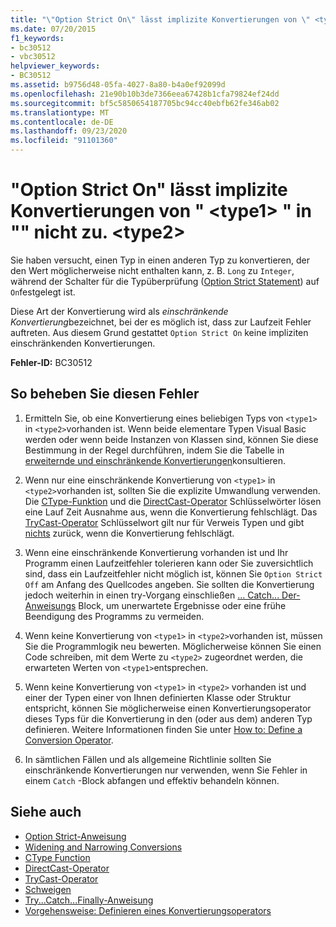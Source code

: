 ```yaml
---
title: "\"Option Strict On\" lässt implizite Konvertierungen von \" <type1> \" in \"\" nicht zu. <type2>"
ms.date: 07/20/2015
f1_keywords:
- bc30512
- vbc30512
helpviewer_keywords:
- BC30512
ms.assetid: b9756d48-05fa-4027-8a80-b4a0ef92099d
ms.openlocfilehash: 21e90b10b3de7366eea67428b1cfa79824ef24dd
ms.sourcegitcommit: bf5c5850654187705bc94cc40ebfb62fe346ab02
ms.translationtype: MT
ms.contentlocale: de-DE
ms.lasthandoff: 09/23/2020
ms.locfileid: "91101360"
---
```

# <a name="option-strict-on-disallows-implicit-conversions-from-type1-to-type2"></a>"Option Strict On" lässt implizite Konvertierungen von " \<type1> " in "" nicht zu. \<type2>

Sie haben versucht, einen Typ in einen anderen Typ zu konvertieren, der den Wert möglicherweise nicht enthalten kann, z. B. `Long` zu `Integer`, während der Schalter für die Typüberprüfung ([Option Strict Statement](../language-reference/statements/option-strict-statement.md)) auf `On`festgelegt ist.  
  
 Diese Art der Konvertierung wird als *einschränkende Konvertierung*bezeichnet, bei der es möglich ist, dass zur Laufzeit Fehler auftreten. Aus diesem Grund gestattet `Option Strict On` keine impliziten einschränkenden Konvertierungen.  
  
 **Fehler-ID:** BC30512  
  
## <a name="to-correct-this-error"></a>So beheben Sie diesen Fehler  
  
1. Ermitteln Sie, ob eine Konvertierung eines beliebigen Typs von `<type1>` in `<type2>`vorhanden ist. Wenn beide elementare Typen Visual Basic werden oder wenn beide Instanzen von Klassen sind, können Sie diese Bestimmung in der Regel durchführen, indem Sie die Tabelle in [erweiternde und einschränkende Konvertierungen](../programming-guide/language-features/data-types/widening-and-narrowing-conversions.md)konsultieren.  
  
2. Wenn nur eine einschränkende Konvertierung von `<type1>` in `<type2>`vorhanden ist, sollten Sie die explizite Umwandlung verwenden. Die [CType-Funktion](../language-reference/functions/ctype-function.md) und die [DirectCast-Operator](../language-reference/operators/directcast-operator.md) Schlüsselwörter lösen eine Lauf Zeit Ausnahme aus, wenn die Konvertierung fehlschlägt. Das [TryCast-Operator](../language-reference/operators/trycast-operator.md) Schlüsselwort gilt nur für Verweis Typen und gibt [nichts](../language-reference/nothing.md) zurück, wenn die Konvertierung fehlschlägt.  
  
3. Wenn eine einschränkende Konvertierung vorhanden ist und Ihr Programm einen Laufzeitfehler tolerieren kann oder Sie zuversichtlich sind, dass ein Laufzeitfehler nicht möglich ist, können Sie `Option Strict Off` am Anfang des Quellcodes angeben. Sie sollten die Konvertierung jedoch weiterhin in einen try-Vorgang einschließen [... Catch... Der-Anweisungs](../language-reference/statements/try-catch-finally-statement.md) Block, um unerwartete Ergebnisse oder eine frühe Beendigung des Programms zu vermeiden.  
  
4. Wenn keine Konvertierung von `<type1>` in `<type2>`vorhanden ist, müssen Sie die Programmlogik neu bewerten. Möglicherweise können Sie einen Code schreiben, mit dem Werte zu `<type2>` zugeordnet werden, die erwarteten Werten von `<type1>`entsprechen.  
  
5. Wenn keine Konvertierung von `<type1>` in `<type2>` vorhanden ist und einer der Typen einer von Ihnen definierten Klasse oder Struktur entspricht, können Sie möglicherweise einen Konvertierungsoperator dieses Typs für die Konvertierung in den (oder aus dem) anderen Typ definieren. Weitere Informationen finden Sie unter [How to: Define a Conversion Operator](../programming-guide/language-features/procedures/how-to-define-a-conversion-operator.md).  
  
6. In sämtlichen Fällen und als allgemeine Richtlinie sollten Sie einschränkende Konvertierungen nur verwenden, wenn Sie Fehler in einem `Catch` -Block abfangen und effektiv behandeln können.  
  
## <a name="see-also"></a>Siehe auch

- [Option Strict-Anweisung](../language-reference/statements/option-strict-statement.md)
- [Widening and Narrowing Conversions](../programming-guide/language-features/data-types/widening-and-narrowing-conversions.md)
- [CType Function](../language-reference/functions/ctype-function.md)
- [DirectCast-Operator](../language-reference/operators/directcast-operator.md)
- [TryCast-Operator](../language-reference/operators/trycast-operator.md)
- [Schweigen](../language-reference/nothing.md)
- [Try...Catch...Finally-Anweisung](../language-reference/statements/try-catch-finally-statement.md)
- [Vorgehensweise: Definieren eines Konvertierungsoperators](../programming-guide/language-features/procedures/how-to-define-a-conversion-operator.md)
